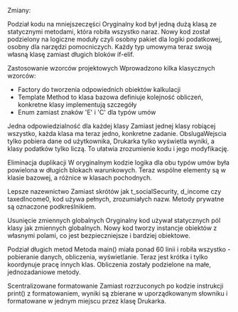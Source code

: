 Zmiany:

Podział kodu na mniejszeczęści
Oryginalny kod był jedną dużą klasą ze statycznymi metodami, która robiła wszystko naraz. Nowy kod został podzielony na logiczne moduły czyli osobny pakiet dla logiki podatkowej, osobny dla narzędzi pomocniczych. 
Każdy typ umowyma teraz swoją własną klasę zamiast długich bloków if-elif.

Zastosowanie wzorców projektowych
Wprowadzono kilka klasycznych wzorców:
- Factory do tworzenia odpowiednich obiektów kalkulacji
- Template Method to klasa bazowa definiuje kolejność obliczeń, konkretne klasy implementują szczegóły
- Enum zamiast znaków 'E' i 'C' dla typów umów

Jedna odpowiedzialność dla każdej klasy
Zamiast jednej klasy robiącej wszystko, każda klasa ma teraz jedno, konkretne zadanie. ObslugaWejscia tylko pobiera dane od użytkownika, 
Drukarka tylko wyświetla wyniki, a klasy podatków tylko liczą. To ułatwia zrozumienie kodu i jego modyfikację.

Eliminacja duplikacji
W oryginalnym kodzie logika dla obu typów umów była powielona w długich blokach warunkowych. Teraz wspólne elementy są w klasie bazowej, a różnice w klasach pochodnych.

Lepsze nazewnictwo
Zamiast skrótów jak t_socialSecurity, d_income czy taxedIncome0, kod używa pełnych, zrozumiałych nazw. Metody prywatne są oznaczone podkreślnikiem.

Usunięcie zmiennych globalnych
Oryginalny kod używał statycznych pól klasy jak zmiennych globalnych. Nowy kod tworzy instancje obiektów z własnymi polami, co jest bezpieczniejsze i bardziej obiektowe.

Podział długich metod
Metoda main() miała ponad 60 linii i robiła wszystko - pobieranie danych, obliczenia, wyświetlanie. Teraz jest krótka i tylko koordynuje pracę innych klas. 
Obliczenia zostały podzielone na małe, jednozadaniowe metody.

Scentralizowane formatowanie
Zamiast rozrzuconych po kodzie instrukcji print() z formatowaniem, wyniki są zbierane w uporządkowanym słowniku i formatowane w jednym miejscu przez klasę Drukarka.
